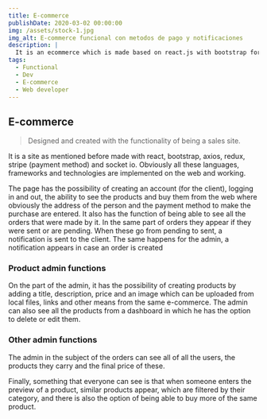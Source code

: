 ```yaml
---
title: E-commerce
publishDate: 2020-03-02 00:00:00
img: /assets/stock-1.jpg
img_alt: E-commerce funcional con metodos de pago y notificaciones
description: |
  It is an ecommerce which is made based on react.js with bootstrap for the front and for the backend use Node.js, express.js and mongoDB
tags:
  - Functional
  - Dev
  - E-commerce
  - Web developer
---
```


## E-commerce

>Designed and created with the functionality of being a sales site.

It is a site as mentioned before made with react, bootstrap, axios, redux, stripe (payment method) and socket io. Obviously all these languages, frameworks and technologies are implemented on the web and working. 

The page has the possibility of creating an account (for the client), logging in and out, the ability to see the products and buy them from the web where obviously the address of the person and the payment method to make the purchase are entered. It also has the function of being able to see all the orders that were made by it. In the same part of orders they appear if they were sent or are pending. When these go from pending to sent, a notification is sent to the client. The same happens for the admin, a notification appears in case an order is created

### Product admin functions

On the part of the admin, it has the possibility of creating products by adding a title, description, price and an image which can be uploaded from local files, links and other means from the same e-commerce. The admin can also see all the products from a dashboard in which he has the option to delete or edit them.

### Other admin functions

The admin in the subject of the orders can see all of all the users, the products they carry and the final price of these. 

Finally, something that everyone can see is that when someone enters the preview of a product, similar products appear, which are filtered by their category, and there is also the option of being able to buy more of the same product.

<!-- #### Level-four heading

- We noted this
- And also this other point -->
